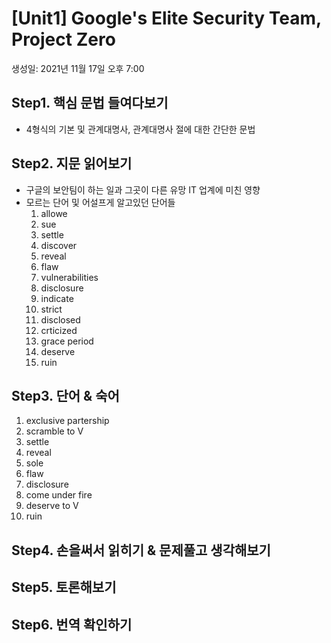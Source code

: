 # [Unit1] Google's Elite Security Team, Project Zero

생성일: 2021년 11월 17일 오후 7:00

## Step1. 핵심 문법 들여다보기
 - 4형식의 기본 및 관계대명사, 관계대명사 절에 대한 간단한 문법

## Step2. 지문 읽어보기
 - 구글의 보안팀이 하는 일과 그곳이 다른 유망 IT 업계에 미친 영향 
 - 모르는 단어 및 어설프게 알고있던 단어들
   1) allowe
   2) sue
   3) settle
   4) discover
   5) reveal
   6) flaw
   7) vulnerabilities
   8) disclosure
   9) indicate
   10) strict
   11) disclosed
   12) crticized
   13) grace period
   14) deserve
   15) ruin
## Step3. 단어 & 숙어
   1) exclusive partership
   2) scramble to V
   3) settle
   4) reveal
   5) sole
   6) flaw
   7) disclosure
   8) come under fire
   9) deserve to V
   10) ruin
## Step4. 손을써서 읽히기 & 문제풀고 생각해보기

## Step5. 토론해보기

## Step6. 번역 확인하기
